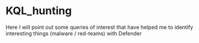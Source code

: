 # KQL_hunting
Here I will point out some queries of interest that have helped me to identify interesting things (malware / red-teams) with Defender
